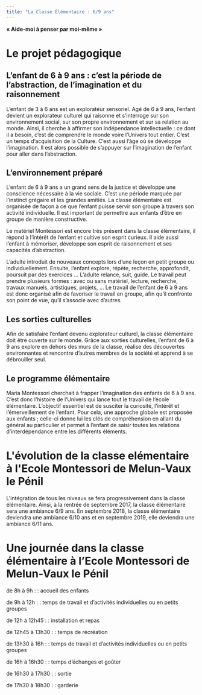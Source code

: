 ```yaml
---
title: "La Classe Élémentaire : 6/9 ans"
---
```


**« Aide-moi à penser par moi-même »**

# Le projet pédagogique

## L’enfant de 6 à 9 ans : c’est la période de l’abstraction, de l’imagination et du raisonnement

L’enfant de 3 à 6 ans est un explorateur sensoriel. Agé de 6 à 9 ans, l’enfant devient un explorateur culturel qui raisonne et s’interroge sur son environnement social, sur son propre environnement et sur sa relation au monde. Ainsi, il cherche à affirmer son indépendance intellectuelle : ce dont il a besoin, c’est de comprendre le monde voire l’Univers tout entier. C’est un temps d’acquisition de la Culture.
C’est aussi l’âge où se développe l’imagination. Il est alors possible de s’appuyer sur l’imagination de l’enfant pour aller dans l’abstraction.

## L’environnement préparé

L’enfant de 6 à 9 ans a un grand sens de la justice et développe une conscience nécessaire à la vie sociale. C’est une période marquée par l’instinct grégaire et les grandes amitiés.
La classe élémentaire est organisée de façon à ce que l’enfant puisse servir son groupe à travers son activité individuelle. Il est important de permettre aux enfants d’être en groupe de manière constructive.

Le matériel Montessori est encore très présent dans la classe élémentaire, il répond à l’intérêt de l’enfant et cultive son esprit curieux. Il aide aussi l’enfant à mémoriser, développe son esprit de raisonnement et ses capacités d’abstraction.

L’adulte introduit de nouveaux concepts lors d’une leçon en petit groupe ou individuellement. Ensuite, l’enfant explore, répète, recherche, approfondit, poursuit par des exercices … L’adulte relance, suit, guide. Le travail peut prendre plusieurs formes : avec ou sans matériel, lecture, recherche, travaux manuels, artistiques, projets, …
Le travail de l’enfant de 6 à 9 ans est donc organisé afin de favoriser le travail en groupe, afin qu’il confronte son point de vue, qu’il s’associe avec d’autres.

## Les sorties culturelles

Afin de satisfaire l’enfant devenu explorateur culturel, la classe élémentaire doit être ouverte sur le monde. Grâce aux sorties culturelles, l’enfant de 6 à 9 ans explore en dehors des murs de la classe, réalise des découvertes environnantes et rencontre d’autres membres de la société et apprend à se débrouiller seul.

## Le programme élémentaire

Maria Montessori cherchait à frapper l’imagination des enfants de 6 à 9 ans. C’est donc l’histoire de l’Univers qui lance tout le travail de l’école élémentaire. L’objectif essentiel est de susciter la curiosité, l’intérêt et l’émerveillement de l’enfant. Pour cela, une approche globale est proposée aux enfants ; celle-ci donne lui les clés de compréhension en allant du général au particulier et permet à l’enfant de saisir toutes les relations d’interdépendance entre les différents éléments.

# L'évolution de la classe elémentaire à l'Ecole Montessori de Melun-Vaux le Pénil

L'intégration de tous les niveaux se fera progressivement dans la classe élémentaire.
Ainsi, à la rentrée de septembre 2017, la classe élémentaire sera une ambiance 6/9 ans.
En septembre 2018, la classe élémentaire deviendra une ambiance 6/10 ans et en septembre 2019, elle deviendra une ambiance 6/11 ans.

# Une journée dans la classe élémentaire à l’Ecole Montessori de Melun-Vaux le Pénil

de 8h à 9h :
: accueil des enfants

de 9h à 12h :
: temps de travail et d’activités individuelles ou en petits groupes

de 12h à 12h45 :
: installation et repas

de 12h45 à 13h30 :
: temps de récréation

de 13h30 à 16h :
: temps de travail et d’activités individuelles ou en petits groupes

de 16h à 16h30 :
: temps d’échanges et goûter

de 16h30 à 17h30 :
: sortie

de 17h30 à 18h30 :
: garderie
